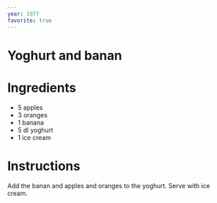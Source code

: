 ```yaml
---
year: 1977
favorite: true
---
```


# Yoghurt and banan

# Ingredients

- 5 apples
- 3 oranges
- 1 banana
- 5 dl yoghurt
- 1 ice cream

# Instructions

Add the banan and apples and oranges to the yoghurt. Serve with ice cream.